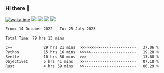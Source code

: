 ### Hi there 👋
[![wakatime](https://wakatime.com/badge/user/368879df-dc38-4b1a-86c4-8a2054a0e074.svg)](https://wakatime.com/@368879df-dc38-4b1a-86c4-8a2054a0e074)
<img src="https://img.shields.io/badge/Windows-0078D6?style=flat&logo=Windows&logoColor=white">
<img src="https://img.shields.io/badge/IntelliJ_IDEA-000000.svg?style=flat&logo=IntelliJ-IDEA&logoColor=white">
<img src="https://img.shields.io/badge/Visual_Studio_Code-007ACC?style=flat&logo=Visual-Studio-Code&logoColor=white">
<img src="https://img.shields.io/badge/Discord-5865F2?label=kano%233578&style=flat&logo=discord&logoColor=white">
<br>


<!--START_SECTION:waka-->

```txt
From: 14 October 2022 - To: 25 July 2023

Total Time: 79 hrs 13 mins

C++              29 hrs 21 mins  >>>>>>>>>----------------   37.06 %
Python           15 hrs 16 mins  >>>>>--------------------   19.28 %
Svelte           10 hrs 50 mins  >>>----------------------   13.68 %
ObjectiveC       5 hrs 41 mins   >>-----------------------   07.18 %
Rust             4 hrs 59 mins   >>-----------------------   06.29 %
```

<!--END_SECTION:waka-->

